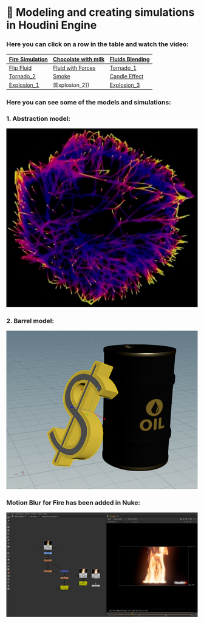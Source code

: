 # 🌟  Modeling and creating simulations in Houdini Engine

 ### Here you can click on a row in the table and watch the video:
                          
 | [Fire Simulation](https://vimeo.com/manage/videos/1036484069)<br> | [Chocolate with milk](https://vimeo.com/manage/videos/1037379231)<br> | [Fluids Blending](https://vimeo.com/manage/videos/1036682315)<br> |
|------------------------------------------------------------------------------------------------------|-----------------------------------------------------------------------------------------|-----------------------------------------------------------------------------------------|
| [Flip Fluid ](https://vimeo.com/manage/videos/1036681194)<br> | [ Fluid with Forces](https://vimeo.com/manage/videos/1036718589)<br> | [Tornado_1](https://vimeo.com/manage/videos/1035014969)<br>|
| [Tornado_2](https://vimeo.com/manage/videos/1035014383)<br> | [Smoke](https://vimeo.com/manage/videos/1034649055)<br> | [Candle Effect](https://vimeo.com/manage/videos/1034646587)<br> |
| [Explosion_1](https://vimeo.com/1041673639?share=copy)<br> | [Explosion_2])<br> | [Explosion_3]()<br> |


 ### Here you can see some of the models and simulations:

### 1. Abstraction model:
![1](https://github.com/Mirabird/Houdini_projects/blob/Pics/Abstraction.png)
### 2. Barrel model:
![2](https://github.com/Mirabird/Houdini_projects/blob/Pics/Barrel.png)

 ### Motion Blur for Fire has been added in Nuke:
![7](https://github.com/Mirabird/Houdini_projects/blob/Pics/Fire.png)

